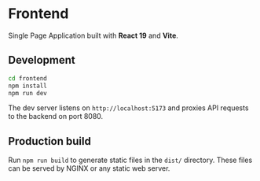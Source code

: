 # Frontend

Single Page Application built with **React 19** and **Vite**.

## Development

```bash
cd frontend
npm install
npm run dev
```

The dev server listens on `http://localhost:5173` and proxies API requests to the backend on port 8080.

## Production build

Run `npm run build` to generate static files in the `dist/` directory. These files can be served by NGINX or any static web server.
